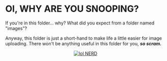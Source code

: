 # OI, WHY ARE YOU SNOOPING?

If you're in this folder... why? What did you expect from a folder named "images"?

Anyway, this folder is just a short-hand to make life a little easier for image uploading. There won't be anything useful in this folder for you, ***so scram.***

<p align=center><a href="https://github.com/EarthToAccess/Eos/blob/master/README.md"><img src="https://github.com/EarthToAccess/Eos/blob/master/images/duck trantrum.gif" alt="lol NERD" border="0"></a></p>
